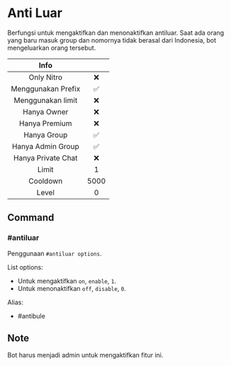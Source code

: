 # Anti Luar

Berfungsi untuk mengaktifkan dan menonaktifkan antiluar. Saat ada orang yang baru masuk group dan nomornya tidak berasal dari Indonesia, bot mengeluarkan orang tersebut.

|                       Info                        |      |
| :-----------------------------------------------: | :--: |
| <div class="label license nitro">Only Nitro</div> |  ❌  |
|                Menggunakan Prefix                 |  ✅  |
|                 Menggunakan limit                 |  ❌  |
|                    Hanya Owner                    |  ❌  |
|                   Hanya Premium                   |  ❌  |
|                    Hanya Group                    |  ✅  |
|                 Hanya Admin Group                 |  ✅  |
|                Hanya Private Chat                 |  ❌  |
|                       Limit                       |  1   |
|                     Cooldown                      | 5000 |
|                       Level                       |  0   |

## Command

### #antiluar

Penggunaan `#antiluar options`.

List options:

- Untuk mengaktifkan `on`, `enable`, `1`.
- Untuk menonaktifkan `off`, `disable`, `0`.

Alias:

- #antibule

## Note

Bot harus menjadi admin untuk mengaktifkan fitur ini.
